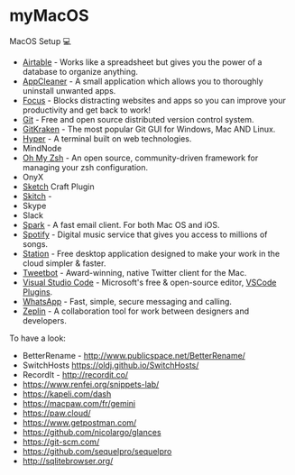 # myMacOS
MacOS Setup 💻
- [Airtable](https://airtable.com/) - Works like a spreadsheet but gives you the power of a database to organize anything.
- [AppCleaner](https://freemacsoft.net/appcleaner) - A small application which allows you to thoroughly uninstall unwanted apps.
- [Focus](https://heyfocus.com/) - Blocks distracting websites and apps so you can improve your productivity and get back to work!
- [Git](https://git-scm.com/) -  Free and open source distributed version control system.
- [GitKraken](https://www.gitkraken.com/) - The most popular Git GUI for Windows, Mac AND Linux.
- [Hyper](https://github.com/zeit/hyper) - A terminal built on web technologies.
- MindNode
- [Oh My Zsh](https://github.com/robbyrussell/oh-my-zsh) - An open source, community-driven framework for managing your zsh configuration.
- OnyX
- [Sketch](https://www.sketchapp.com/) Craft Plugin
- [Skitch](https://evernote.com/products/skitch) - 
- Skype
- Slack
- [Spark](https://sparkmailapp.com/) - A fast email client. For both Mac OS and iOS.
- [Spotify](https://www.spotify.com/) - Digital music service that gives you access to millions of songs.
- [Station](https://getstation.com/) - Free desktop application designed to make your work in the cloud simpler & faster.
- [Tweetbot](https://tapbots.com/tweetbot/mac/) - Award-winning, native Twitter client for the Mac.
- [Visual Studio Code](https://github.com/Microsoft/vscode) - Microsoft's free & open-source editor, [VSCode Plugins](https://github.com/arnaudlrx/myMacOS/blob/master/editor-plugin.md).
- [WhatsApp](https://www.whatsapp.com/) - Fast, simple, secure messaging and calling.
- [Zeplin](https://www.zeplin.io/) - A collaboration tool for work between designers and developers.

To have a look:
- BetterRename - http://www.publicspace.net/BetterRename/
- SwitchHosts https://oldj.github.io/SwitchHosts/
- RecordIt - http://recordit.co/
- https://www.renfei.org/snippets-lab/
- https://kapeli.com/dash
- https://macpaw.com/fr/gemini
- https://paw.cloud/
- https://www.getpostman.com/
- https://github.com/nicolargo/glances
- https://git-scm.com/
- https://github.com/sequelpro/sequelpro
- http://sqlitebrowser.org/
